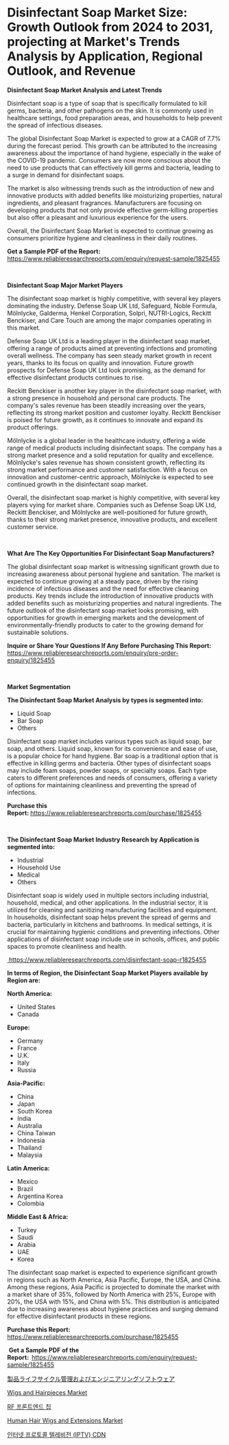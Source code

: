 <p><h1>Disinfectant Soap Market Size: Growth Outlook from 2024 to 2031, projecting at Market's Trends Analysis by Application, Regional Outlook, and Revenue</h1></p><p><strong>Disinfectant Soap Market Analysis and Latest Trends</strong></p>
<p><p>Disinfectant soap is a type of soap that is specifically formulated to kill germs, bacteria, and other pathogens on the skin. It is commonly used in healthcare settings, food preparation areas, and households to help prevent the spread of infectious diseases.</p><p>The global Disinfectant Soap Market is expected to grow at a CAGR of 7.7% during the forecast period. This growth can be attributed to the increasing awareness about the importance of hand hygiene, especially in the wake of the COVID-19 pandemic. Consumers are now more conscious about the need to use products that can effectively kill germs and bacteria, leading to a surge in demand for disinfectant soaps.</p><p>The market is also witnessing trends such as the introduction of new and innovative products with added benefits like moisturizing properties, natural ingredients, and pleasant fragrances. Manufacturers are focusing on developing products that not only provide effective germ-killing properties but also offer a pleasant and luxurious experience for the users.</p><p>Overall, the Disinfectant Soap Market is expected to continue growing as consumers prioritize hygiene and cleanliness in their daily routines.</p></p>
<p><strong>Get a Sample PDF of the Report:&nbsp;</strong> <a href="https://www.reliableresearchreports.com/enquiry/request-sample/1825455">https://www.reliableresearchreports.com/enquiry/request-sample/1825455</a></p>
<p>&nbsp;</p>
<p><strong>Disinfectant Soap Major Market Players</strong></p>
<p><p>The disinfectant soap market is highly competitive, with several key players dominating the industry. Defense Soap UK Ltd, Safeguard, Noble Formula, Mölnlycke, Galderma, Henkel Corporation, Solpri, NUTRI-Logics, Reckitt Benckiser, and Care Touch are among the major companies operating in this market.</p><p>Defense Soap UK Ltd is a leading player in the disinfectant soap market, offering a range of products aimed at preventing infections and promoting overall wellness. The company has seen steady market growth in recent years, thanks to its focus on quality and innovation. Future growth prospects for Defense Soap UK Ltd look promising, as the demand for effective disinfectant products continues to rise.</p><p>Reckitt Benckiser is another key player in the disinfectant soap market, with a strong presence in household and personal care products. The company's sales revenue has been steadily increasing over the years, reflecting its strong market position and customer loyalty. Reckitt Benckiser is poised for future growth, as it continues to innovate and expand its product offerings.</p><p>Mölnlycke is a global leader in the healthcare industry, offering a wide range of medical products including disinfectant soaps. The company has a strong market presence and a solid reputation for quality and excellence. Mölnlycke's sales revenue has shown consistent growth, reflecting its strong market performance and customer satisfaction. With a focus on innovation and customer-centric approach, Mölnlycke is expected to see continued growth in the disinfectant soap market.</p><p>Overall, the disinfectant soap market is highly competitive, with several key players vying for market share. Companies such as Defense Soap UK Ltd, Reckitt Benckiser, and Mölnlycke are well-positioned for future growth, thanks to their strong market presence, innovative products, and excellent customer service.</p></p>
<p>&nbsp;</p>
<p><strong>What Are The Key Opportunities For Disinfectant Soap Manufacturers?</strong></p>
<p><p>The global disinfectant soap market is witnessing significant growth due to increasing awareness about personal hygiene and sanitation. The market is expected to continue growing at a steady pace, driven by the rising incidence of infectious diseases and the need for effective cleaning products. Key trends include the introduction of innovative products with added benefits such as moisturizing properties and natural ingredients. The future outlook of the disinfectant soap market looks promising, with opportunities for growth in emerging markets and the development of environmentally-friendly products to cater to the growing demand for sustainable solutions.</p></p>
<p><strong>Inquire or Share Your Questions If Any Before Purchasing This Report:</strong> <a href="https://www.reliableresearchreports.com/enquiry/pre-order-enquiry/1825455">https://www.reliableresearchreports.com/enquiry/pre-order-enquiry/1825455</a></p>
<p>&nbsp;</p>
<p><strong>Market Segmentation</strong></p>
<p><strong>The Disinfectant Soap Market Analysis by types is segmented into:</strong></p>
<p><ul><li>Liquid Soap</li><li>Bar Soap</li><li>Others</li></ul></p>
<p><p>Disinfectant soap market includes various types such as liquid soap, bar soap, and others. Liquid soap, known for its convenience and ease of use, is a popular choice for hand hygiene. Bar soap is a traditional option that is effective in killing germs and bacteria. Other types of disinfectant soaps may include foam soaps, powder soaps, or specialty soaps. Each type caters to different preferences and needs of consumers, offering a variety of options for maintaining cleanliness and preventing the spread of infections.</p></p>
<p><strong>Purchase this Report:&nbsp;</strong><a href="https://www.reliableresearchreports.com/purchase/1825455">https://www.reliableresearchreports.com/purchase/1825455</a></p>
<p>&nbsp;</p>
<p><strong>The Disinfectant Soap Market Industry Research by Application is segmented into:</strong></p>
<p><ul><li>Industrial</li><li>Household Use</li><li>Medical</li><li>Others</li></ul></p>
<p><p>Disinfectant soap is widely used in multiple sectors including industrial, household, medical, and other applications. In the industrial sector, it is utilized for cleaning and sanitizing manufacturing facilities and equipment. In households, disinfectant soap helps prevent the spread of germs and bacteria, particularly in kitchens and bathrooms. In medical settings, it is crucial for maintaining hygienic conditions and preventing infections. Other applications of disinfectant soap include use in schools, offices, and public spaces to promote cleanliness and health.</p></p>
<p><a href="https://www.reliableresearchreports.com/disinfectant-soap-r1825455">&nbsp;https://www.reliableresearchreports.com/disinfectant-soap-r1825455</a></p>
<p><strong>In terms of Region, the Disinfectant Soap Market Players available by Region are:</strong></p>
<p>
    <p> <strong> North America: </strong>
        <ul>
            <li>United States</li>
            <li>Canada</li>
        </ul>
        </p> 
    <p> <strong> Europe: </strong>
        <ul>
            <li>Germany</li>
            <li>France</li>
            <li>U.K.</li>
            <li>Italy</li>
            <li>Russia</li>
        </ul>
        </p> 
    <p> <strong> Asia-Pacific: </strong>
        <ul>
            <li>China</li>
            <li>Japan</li>
            <li>South Korea</li>
            <li>India</li>
            <li>Australia</li>
            <li>China Taiwan</li>
            <li>Indonesia</li>
            <li>Thailand</li>
            <li>Malaysia</li>
        </ul>
        </p> 
    <p> <strong> Latin America: </strong>
        <ul>
            <li>Mexico</li>
            <li>Brazil</li>
            <li>Argentina Korea</li>
            <li>Colombia</li>
        </ul>
        </p> 
    <p> <strong> Middle East & Africa: </strong>
        <ul>
            <li>Turkey</li>
            <li>Saudi</li>
            <li>Arabia</li>
            <li>UAE</li>
            <li>Korea</li>
        </ul>
    </p>
    </p>
<p><p>The disinfectant soap market is expected to experience significant growth in regions such as North America, Asia Pacific, Europe, the USA, and China. Among these regions, Asia Pacific is projected to dominate the market with a market share of 35%, followed by North America with 25%, Europe with 20%, the USA with 15%, and China with 5%. This distribution is anticipated due to increasing awareness about hygiene practices and surging demand for effective disinfectant products in these regions.</p></p>
<p><strong>Purchase this Report: </strong><a href="https://www.reliableresearchreports.com/purchase/1825455">https://www.reliableresearchreports.com/purchase/1825455</a></p>
<p>&nbsp;<strong>Get a Sample PDF of the Report:&nbsp;&nbsp;</strong><a href="https://www.reliableresearchreports.com/enquiry/request-sample/1825455">https://www.reliableresearchreports.com/enquiry/request-sample/1825455</a></p>
<p><strong></strong></p>
<p><p><a href="https://github.com/Sophiaard2003/Market-Research-Report-List-2/blob/main/7050851141217.md">製品ライフサイクル管理およびエンジニアリングソフトウェア</a></p><p><a href="https://github.com/santosh758595/Market-Research-Report-List-5/blob/main/wigs-and-hairpieces-market.md">Wigs and Hairpieces Market</a></p><p><a href="https://github.com/solomonbode85/Market-Research-Report-List-1/blob/main/3289446149077.md">RF 프론트엔드 칩</a></p><p><a href="https://github.com/elizabethdagraca/Market-Research-Report-List-3/blob/main/human-hair-wigs-and-extensions-market.md">Human Hair Wigs and Extensions Market</a></p><p><a href="https://github.com/PhilToryphy7876567/Market-Research-Report-List-2/blob/main/4865762149076.md">인터넷 프로토콜 텔레비전 (IPTV) CDN</a></p></p>